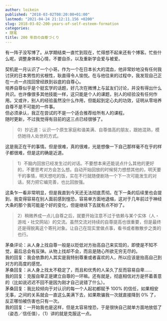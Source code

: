 ```yaml
---
author: loikein
published: "2018-03-02T08:20:00+01:00"
lastmod: "2021-04-24 21:12:11.156 +0200"
slug: 2018-03-02-200-years-of-self-esteem-formation
categories:
- 随笔
title: 200 年目の自尊づくり
---
```

有一阵子没写博了。从学期结束一直忙到现在，忙得想不起来还有个博客。忙些什么呢，调整身体和心情，不要自杀，以及重新学会爱与被爱。  

契机是一月认识了一个小哥。作为一个在日本长大的混血，他非常妙地没有任何我讨厌的日本男性的劣根性，耿直得令人愉悦。在与他往来的过程中，我发现自己正在一点一点找回曾经跌到谷底的自尊心。  
培养自尊似乎是个挺玄学的话题，好几次在微博上与盆友们讨论，并没有得出什么共识。也许像很多其他技能一样，这只能是个人的课题，别人的经验没有任何作用。又或许，别人的经验虽然没什么作用，但能起到定心丸的功效，证明从零培养自尊不是不可能的一件事。  
但必须承认，我正在尝试的不是一个适合推荐给所有人的课程。  
随时更新，不过我觉得有目前的这三点已经很够了。  

> 0）抄近道：认识一个原生家庭和谐美满、自尊值高的朋友，跟她混熟，模仿她待人处世的方式。

这是我正在干的事情。但是很难，真的很难，光是想像一下自己那样毫不在乎的样子都很难，但是这的确是近道。  


> 1）不脑内回放已经发生过的对话。不要想本来还能说点什么其他的更好的，不要思考对方会怎么想。自动开始回放的时候努力想想其他的，明天要干的事情，明天想吃的饭，实在不行就随便剧场一个下一次可能发生的对话，努力把它编完善，也比回放强。

这条乍一看非常明显，但是我直到今天还无法彻底贯彻。在下一条的后续里也会提到，我变得容易在别人面前感到惶恐，容易单方面地退缩，这对于几年前过于神经大条的那个我可能是个好的变化，但是继续下去就有点不妙了。  

> 2）稍微养成一点儿自尊之后，就要开始注意不过于依赖与某个实体（人・游戏・社交网站）的交流。虽然交流对持续的自尊提高也很重要，但是最终还是得脱离这个寄托对象。让自己在现实里做点事，看书或者散散步之类的也行。

茅桑评论：从人身上找自尊一般是以贬低对方抬高自己来实现的，即使是不知不觉，最后总会有反弹。从物上找却不会，而且是随心所欲无穷无尽的。  
我的回复：我会依靠的人其实是我特别尊重或者喜欢的人，所以应该是抬高自己到对方的高度的感觉。  
茅桑回复：从人身上找太不稳定了，而且和优秀的人呆久了反而容易自卑……  
我的回复：克服自卑正是建立自尊的一环嘛。还有就是，彻底相信对方是怀着善意的（比如说迟迟不回不是因为刚才自己说错了什么）。  
茅桑回复：我比较倾向于对认识的每一个人起初都赋予 100% 的信任，如果相安无事，之间的关系就会一直这么美满下去，如果欺骗我一次就直接降到 0% 了，反正哪怕被伤害也只有一次。  
我的回复：一开始我也是这样，但是太容易惶恐，于是很快自己就单方面地放低了（姿态／信任值），（1）讲的就是克服这一点。
